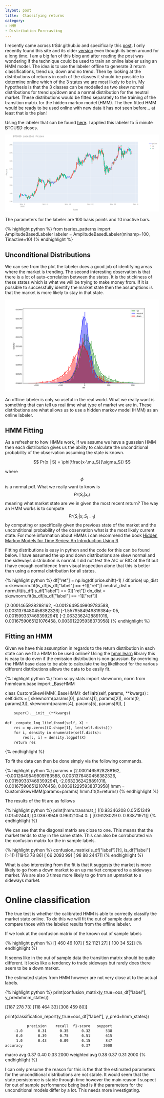 ```yaml
---
layout: post
title:  Classifying returns
category:
- HMM
- Distribution Forecasting
---
```


I recently came across tr8dr.github.io and specifically this [post][tr8der-labelling]. I only recently found this site and its older [version][tr8der-wp] even though its been around for a long time.
I am a big fan of this blog and after reading the post was wondering if the technique could be used to train an online labeler using an HMM model.
The idea is to use the labeler offline to generate 3 return classifications, trend up, down and no trend.
Then by looking at the distributions of returns in each of the classes it should be possible to determine online which of the 3 states we are most likely to be in.
My hypothesis is that the 3 classes can be modelled as two skew normal distributions for trend up/down and a normal distribution for the neutral market.
These distributions would be fitted separately to the training of the transition matrix for the hidden markov model (HMM).
The then fitted HMM would be ready to be used online with new data it has not seen before... at least that is the plan!

Using the labeler that can be found [here][tr8der-lib]. I applied this labeler to 5 minute BTCUSD closes.

![Moveing averages](/assets/2020-12-01/labeled_prices.png)

The parameters for the labeler are 100 basis points and 10 inactive bars.

{% highlight python %}
from tseries_patterns import AmplitudeBasedLabeler
labeler = AmplitudeBasedLabeler(minamp=100, Tinactive=10)
{% endhighlight %}

## Unconditional Distributions

We can see from the plot the labeler does a good job of identifying areas where the market is trending.
The second interesting observation is that there is a lot of auto-correlation between the states. It is the stickiness of these states which is what we will be trying to make money from.
If it is possible to successfully identify the market state then the assumptions is that the market is more likely to stay in that state.

![Moveing averages](/assets/2020-12-01/return_dist.png)

An offline labeler is only so useful in the real world. What we really want is something that can tell us real time what type of market we are in.
These distributions are what allows us to use a hidden markov model (HMM) as an online labeler.

## HMM Fitting

As a refresher to how HMMs work, if we assume we have a guassian HMM then each distribution gives us the ability to calculate
the unconditional probability of the observation assuming the state is known.

$$ Pr(x | S) = \phi(\frac{x-\mu_S}{\sigma_S}) $$

where $$ \phi $$ is a normal pdf.
What we really want to know is $$ Pr(S_t | x_t) $$ meaning what market state are we in given the most recent return? The way an HMM
works is to compute $$ Pr(S_t | x, S_{t-1}) $$ by computing or specifically given the previous state of the market and the unconditional probability of the observation
what is the most likely current state. For more information about HMMs i can recommend the book [Hidden Markov Models for Time Series: An Introduction Using R][hmm-book].

Fitting distributions is easy in python and the code for this can be found below. I have assumed the up and down distributions are skew normal and the sideways distribution is normal.
I did not test the AIC or BIC of the fit but i have enough confidence from visual inspection alone that this is better than using a normal distribution for all states.

{% highlight python %}
df["ret"] = np.log(df.price.shift(-1) / df.price)
up_dist = skewnorm.fit(is_df[is_df["label"] == +1]["ret"])
neutral_dist = norm.fit(is_df[is_df["label"] == 0]["ret"])
dn_dist = skewnorm.fit(is_df[is_df["label"] == -1]["ret"])

[2.0001465928288162, -0.0012649549909783588, 0.0031376480456382326]
[-1.5579584949819384e-05, 0.0015993374693992941]
[-2.0632362428891016, 0.0016759065121076458, 0.003912295938373958]
{% endhighlight %}

## Fitting an HMM

Given we have this assumption in regards to the return distribution in each state can we fit a HMM to be used online?
Using the [hmm learn][hmmlearn-lib] library this is easy to do even if the emission distribution is non gaussian.
By overriding the HMM base class to be able to calculate the log likelihood for the various different distributions allows the data to be easily fit.

{% highlight python %}
from scipy.stats import skewnorm, norm
from hmmlearn.base import _BaseHMM

class CustomSkewHMM(_BaseHMM):
    def __init__(self, params, **kwargs) :
        self.dists = [
            skewnorm(params[0], params[1], params[2]),
            norm(0, params[3]),
            skewnorm(params[4], params[5], params[6]),
        ]

        super().__init__(**kwargs)

    def _compute_log_likelihood(self, X) :
        res = np.zeros((X.shape[1], len(self.dists)))
        for i, density in enumerate(self.dists):
            res[:, i] = density.logpdf(X)
        return res

{% endhighlight %}

To fit the data can then be done simply via the following commands.

{% highlight python %}
    params = [2.0001465928288162, -0.0012649549909783588, 0.0031376480456382326,
              0.0015993374693992941,
              -2.0632362428891016, 0.0016759065121076458, 0.003912295938373958]
    hmm = CustomSkewHMM(params=params)
    hmm.fit(X=returns)
{% endhighlight %}

The results of the fit are as follows

{% highlight python %}
print(hmm.transmat_)
[[0.93346208 0.05151349 0.01502443]
 [0.03678946 0.96321054 0.        ]
 [0.16128029 0.         0.83871971]]
{% endhighlight %}

We can see that the diagonal matrix are close to one. This means that the market tends to stay in the same state.
This can also be corroborated via the confusion matrix for the in sample labels.

{% highlight python %}
confusion_matrix(is_df["label"][1:], is_df["label"][:-1])
[[1943   78   86]
 [  66 2093   99]
 [  98   88 2447]]
{% endhighlight %}

What is also interesting from the fit is that it suggests the market is more likely to go from a
down market to an up market compared to a sideways market.
We are also 3 times more likely to go from an upmarket to a sideways market.

# Online classification

The true test is whether the calibrated HMM is able to correctly classify the market state online. To do this we will fit the out of sample data
and compare those with the labeled results from the offline labeler.

If we look at the confusion matrix of the known out of sample labels

{% highlight python %}
[[ 460   46  107]
 [  52 1121   27]
 [ 100   34   52]]
{% endhighlight %}

It seems like in the out of sample data the transition matrix should be quite different.
It looks like a tendency to trade sideways but rarely does there seem to be a down market.

The estimated states from HMM however are not very close at to the actual labels.

{% highlight python %}
print(confusion_matrix(y_true=oos_df["label"], y_pred=hmm_states))

[[187 278  73]
 [118 464  33]
 [308 459  80]]

print(classification_report(y_true=oos_df["label"], y_pred=hmm_states))

              precision    recall  f1-score   support
        -1.0       0.31      0.35      0.32       538
         0.0       0.39      0.75      0.51       615
         1.0       0.43      0.09      0.15       847
    accuracy                           0.37      2000
   macro avg       0.37      0.40      0.33      2000
weighted avg       0.38      0.37      0.31      2000
{% endhighlight %}

I can only presume the reason for this is the that the estimated parameters for the unconditional distributions are not stable.
It would seem that the state persistence is stable through time however the main reason I suspect for out of sample performance being bad is if
the parameters for the unconditional models differ by a lot. This needs more investigating.

[tr8der-labelling]: https://tr8dr.github.io/labeling/
[tr8der-wp]: https://tr8dr.wordpress.com
[tr8der-lib]: https://github.com/tr8dr/tseries-patterns
[hmm-book]: https://www.amazon.co.uk/Hidden-Markov-Models-Time-Introduction/dp/1482253836
[hmmlearn-lib]: https://hmmlearn.readthedocs.io/en/latest/index.html
